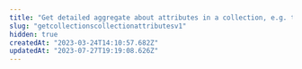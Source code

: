 ```yaml
---
title: "Get detailed aggregate about attributes in a collection, e.g. trait floors"
slug: "getcollectionscollectionattributesv1"
hidden: true
createdAt: "2023-03-24T14:10:57.682Z"
updatedAt: "2023-07-27T19:19:08.626Z"
---
```

